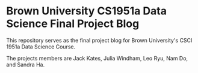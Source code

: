# Brown University CS1951a Data Science Final Project Blog

This repository serves as the final project blog for Brown University's CSCI 1951a Data Science Course. 

The projects members are Jack Kates, Julia Windham, Leo Ryu, Nam Do, and Sandra Ha. 
